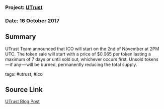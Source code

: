 ### Project: [UTrust](../projects/utrust.md)
### Date: 16 October 2017
## Summary
  
UTrust Team announced that ICO will start on the 2nd of November at 2PM UTC.
The token sale will start with a price of $0.065 per token lasting a maximum of 7 days or until sold out, whichever occurs first.
Unsold tokens — if any — will be burned, permanently reducing the total supply.
  
tags: #utrust, #ico
## Source Link
[UTrust Blog Post](https://medium.com/@UTRUST/great-news-91ed17ba0322) 
